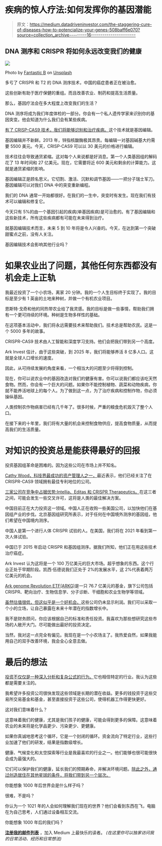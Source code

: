 # 疾病的惊人疗法:如何发挥你的基因潜能

> 原文：<https://medium.datadriveninvestor.com/the-staggering-cure-of-diseases-how-to-potencialize-your-genes-508baff6e070?source=collection_archive---------16----------------------->

## DNA 测序和 CRISPR 将如何永远改变我们的健康

![](img/bb2cbd0805d8dae201fb9bea504adfd0.png)

Photo by [Fantastic B](https://unsplash.com/@hamed17985?utm_source=medium&utm_medium=referral) on [Unsplash](https://unsplash.com?utm_source=medium&utm_medium=referral)

多亏了 CRISPR 和 T2 的 DNA 测序技术，中国的癌症患者正在被治愈。

这些创新有助于医疗保健的重组。而且改善农业、制药和提高生活质量。

那么，基因疗法会在多大程度上改变我们的生活？

DNA 测序将成为我们年度体检的一部分。你会有一个私人遗传学家来识别你的基因突变。他会知道为什么我们会有某些疾病。

[有了 CRISP-CAS9 技术，我们将能够识别和治疗疾病。](https://medium.com/datadriveninvestor/disruptive-technologies-how-they-will-radically-change-your-daily-routines-71c09088098c)这个技术就是基因编辑。

基因编辑并不新鲜。2013 年，锌指核酸酶极其昂贵。每编辑一对基因碱基大约需要 5500 美元。今天，CRISP-CAS9 可以以 30 美元的价格进行编辑。

技术往往会导致通货紧缩。这对每个人来说都是好消息。第一个人类基因组的解码花了 13 年时间和 27 亿美元。现在，它需要将近 600 美元和剩余的计算能力。这就是通货紧缩的影响。

基因编辑正是顾名思义。它切割、激活、沉默和调节基因——一把分子瑞士军刀。基因编辑可以对我们 DNA 中的突变重新编程。

我们的 DNA 通常一开始都很好。在我们的一生中，突变时有发生。现在我们有技术可以编辑和修复它。

今天只有 5%的由一个基因引起的疾病(单基因疾病)是可治愈的。有了基因编辑和这些新技术，所有这些疾病都有可能在未来得到治疗。

就基因编辑技术而言，未来 5 到 10 年将是令人兴奋的。今天，在达到第一个突破甜蜜点之前，没有人关注。

基因编辑技术会影响其他行业吗？

# 如果农业出了问题，其他任何东西都没有机会走上正轨

我最近投资了一个小农场，离家 20 分钟。我的一个人生目标终于实现了。我的目标是至少有 1 英亩的土地来种树，并做一个有机农业项目。

恩斯特·戈奇和他的同热带农业给了我灵感。我的目标是做一些事情，帮助我们拥有一个更可持续的环境。种树是生物多样性的基础。

在这项基本活动中，我们将永远需要技术来帮助我们。技术总是帮助农民。这是一个 5000 多年的故事。

CRISPR-CAS9 技术由人工智能和深度学习支持。他们会把我们带到另一个高度。

Ark Invest 估计，由于这些突破，到 2025 年，我们将能够养活 8 亿多人口。这就是全球人口增长的速度。

因此，从可持续发展的角度来看，一个相当大的问题至少将得到控制。

现在，你可以说农业中的基因改造对我们的健康有害。你可以说我们都应该吃天然食物。然而，你会有一个巨大的问题。如果你不能控制植物、蔬菜和动物疾病，你就不能养活地球上的每个人。为了做到这一点，为了治疗疾病和控制作物，你必须操纵基因。

人类控制农作物病害已经有几千年了。很多时候，严重的粮食危机毁灭了整个人口。

在接下来的十年里，我们将有大量的机会来控制食物供应，提高食物质量，从而提高我们的生活质量。

# 对知识的投资总是能获得最好的回报

投资基因组革命是困难的。因为这些公司在市场上并不知名。

[Cathy Wood，科技界最成功的资产管理人之一，](https://medium.com/the-price-of-tomorrow/why-the-supreme-version-of-warren-buffett-will-be-performed-by-a-woman-a8c1750fba75)最近表示，他们已经关注了在 CRISPR-CAS9 领域拥有最佳专利地位的公司。

[三家公司在竞争中占据优势:Intellia、Editas 和 CRISPR Therapeutics。](https://medium.com/the-price-of-tomorrow/how-early-adopters-always-win-use-massive-advantage-to-earn-first-52330c409be1)在这三者之间，可能会发生一些交叉许可，这将是人类的最佳解决方案。

中国目前正在大力投资这一领域。中国人正在收购一些美国公司，以加快他们在基因组产业的步伐。北京基因组研究所表示，对于任何在中国境外测序的基因组，他们希望在中国境内测序。

中国人是第一个进行人体 CRISPR 试验的人。在美国，我们将在 2021 年看到第一次人体试验。

中国已于 2015 年启动 CRISPR 和基因组测序。据我们所知，他们正在用这些技术治疗癌症。

Ark Invest 认为这将是一个 100 万亿美元的巨大市场。超乎想象的东西。这个行业正处于早期阶段。凯西·伍德说我们正处于 2%的发展水平，这 2%代表着两万亿美元的机会。

[Ark genome Revolution ETF(ARKG)](https://bit.ly/3qfgoh6)是一只 76.7 亿美元的基金，旗下公司包括 CRISPR、靶向治疗、生物信息学、分子诊断、干细胞和农业生物学等领域。

[虽然估值很低，但这似乎是一个好机会。](https://medium.com/datadriveninvestor/4-defiant-trends-you-dont-want-to-hear-but-should-ead8eb4dad32)这些公司仍未显示利润。我们可以采取一个小的立场，让自己暴露在未来十年潜在的指数增长中。

我不是财务顾问，你应该根据自己的标准和责任投资。我喜欢为那些想研究这些市场的人敞开大门。尽可能做出最好的投资决定。

当然，我对这一点完全有偏见。我现在是一个小农场主了。我热爱自然，如果我能用自己的双手改善环境，我会全心全意去做。

# 最后的想法

[投资不仅仅是一种深入分析和复杂公式的行为。](https://medium.com/the-price-of-tomorrow/why-solving-climate-change-should-create-the-first-trillionaire-f2202b99960a)它也相信特定的行业。我认为这些都是需要关注的。

我希望许多投资公司很快发现这些领域是长期的潜在收益。更多的钱投资于这些交易所交易基金和基金，甚至直接投资于这些公司，使得机器工作得更快更好。

这对我们意味着什么？

这意味着我们的健康，尤其是我们孩子的健康，可能会得到更多的保障。这意味着农业的未来将是化学品更少、污染更少、更健康。

如果你真诚地思考这个循环，它是一个封闭的循环。资金流向了特定行业，这些行业加速了他们的研发，结果是指数级增长。

健康、气候变化和太空探索等行业是我最喜欢的行业之一。他们能够也很可能很快会成为最强大的。

它们可以保护我们的健康，延长我们的预期寿命，并解决环境问题。[除此之外，通过创造居住在其他星球的条件，将我们带到另一个层次。](https://medium.com/the-price-of-tomorrow/the-staggering-thing-spacex-and-blueorigin-have-in-common-6e297ce5fc09)

你能想象 1000 年后世界会是什么样子吗？

很难，不是吗？

你认为一个 1021 年的人会如何理解我们现在的世界？他们会看到东西在飞，电脑在为自己思考，人们通过设备相互交流。

你能想象 1000 年后的我们吗？

[**注册我的邮件列表**](https://mailchi.mp/104ad9e5f4d9/nuno-fabiao) ，加入 Medium 上最快乐的读者。
*(在这里你可以独家访问我的日常活动、经历和日常想法)*
